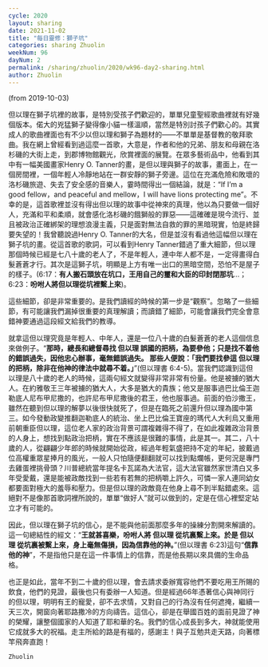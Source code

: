 ```yaml
---
cycle: 2020
layout: sharing
date: 2021-11-02
title: "每日靈修：獅子坑"
categories: sharing Zhuolin
weekNum: 96
dayNum: 2
permalink: /sharing/zhuolin/2020/wk96-day2-sharing.html
author: Zhuolin
---
```

(from 2019-10-03)

但以理在獅子坑裡的故事，是特別受孩子們歡迎的，單單兒童聖經歌曲裡就有好幾個版本。偌大的兇猛獅子變得像小貓一樣溫順，當然是特別討孩子們歡心的。其實成人的歌曲裡面也有不少以但以理和獅子為題材的——不單單是基督教的敬拜歌曲。我在網上曾經看到過這麼一首歌，大意是，作者和他的兄弟、朋友和母親在洛杉磯的大街上走，到郡博物館觀光，欣賞裡面的展覽。在眾多藝術品中，他看到其中有一幅美國畫家Henry O. Tanner的畫，是但以理與獅子的故事，畫面上，在一個房間裡，一個年輕人冷靜地站在一群安靜的獅子旁邊。這位在充滿危險和敗壞的洛杉磯旅遊、失去了安全感的音樂人，霎時間得出一個結論，就是：“If I’m a good fellow，and peaceful and mellow，I will have lions protecting me”。不幸的是，這首歌裡並沒有得出但以理的故事中從神來的真理，他以為只要做一個好人，充滿和平和柔順，就會感化洛杉磯的餓獅般的罪惡——這確確是現今流行、並且被政治正確綁架的理想浪漫主義，只是面對無法自救的罪的黑暗現實，怕是終歸要失望的！我曾聽說過Henry O. Tanner的大名，但是並沒有看過他這幅但以理在獅子坑的畫。從這首歌的歌詞，可以看到Henry Tanner錯過了重大細節，但以理那個時候已經是七八十歲的老人了，不是年輕人，連中年人都不是，一定得畫得白髮蒼蒼才行。其次是這獅子坑，明顯是上方有唯一出口的黑暗空間，恐怕不是屋子的樣子。(6:17：**有人搬石頭放在坑口，王用自己的璽和大臣的印封閉那坑**...；6:23：**吩咐人將但以理從坑裡繫上來**)。    

這些細節，卻是非常重要的。是我們讀經的時候的第一步是“觀察”。忽略了一些細節，有可能讓我們漏掉很重要的真理解讀；而讀錯了細節，可能會讓我們完全會意錯神要通過這段經文給我們的教導。    

就拿這但以理究竟是年輕人、中年人，還是一位八十歲的白髮蒼蒼的老人這個信息來做例子。“**那時，總長和總督尋找 但以理 誤國的把柄，為要參他；只是找不着他的錯誤過失，因他忠心辦事，毫無錯誤過失。 那些人便說：「我們要找參這 但以理 的把柄，除非在他神的律法中就尋不着。」**”(但以理書 6:4-5)。當我們認識到這但以理是八十歲的老人的時候，這兩句經文就變得非常非常有份量。他是被擄的猶大人。在約雅敬王三年被擄的猶大人，大多是猶大的貴族；他又是服事過巴比倫王迦勒底人尼布甲尼撒的，也許尼布甲尼撒後的君王，他也服事過。前面的伯沙撒王，雖然在聽到但以理的解夢以後很快就死了，但是在臨死之前還升但以理為國中第三。如今發動政變推翻迦勒底人的統治、坐上巴比倫王寶座的瑪代人大利烏又重用前朝重臣但以理，這位老人家的政治背景可謂複雜得不得了，在如此複雜政治背景的人身上，想找到點政治把柄，實在不應該是很難的事情，此是其一。其二，八十歲的人，從翩翩少年郎的時候就開始從政，經過年輕氣盛把持不定的年紀，披戴過位高權重眾星捧月的風光，一般人只怕隨便翻翻就可以找到點爛帳，更何況是專門去雞蛋裡挑骨頭？川普總統當年提名卡瓦諾為大法官，這大法官雖然家世清白又多年受愛戴，還是能被政敵找到一些若有若無的把柄嚼上許久，可憐一家人連同幼女都要面對極大的羞辱和壓力。但是但以理的政敵竟在他身上尋不到半點錯處來。這絕對不是像那首歌詞裡所說的，單單“做好人”就可以做到的，定是在信心裡堅定站立才有可能的。    

因此，但以理在獅子坑的信心，是不能與他前面那麼多年的操練分割開來解讀的。這一句總結性的經文：“**王就甚喜樂，吩咐人將 但以理 從坑裏繫上來。於是 但以理 從坑裏被繫上來，身上毫無傷損，因為信靠他的神。**”(但以理書 6:23)這句“**信靠他的神**”，不是指他只是在這一件事情上的信靠，而是他長期以來具備的生命品格。    

也正是如此，當年不到二十歲的但以理，會去請求委辦寬容他們不要吃用王所賜的飲食，他們的見證，最後也只有委辦一人知道。但是經過66年憑著信心與神同行的但以理，明明有王的寵愛，卻不去求情，又對自己的行為沒有任何遮掩，繼續一天三次，開窗向著耶路撒冷的方向禱告。這信心，卻是在舉國百姓的面前見證了神的榮耀，讓整個國家的人知道了耶和華的名。我們的信心成長到多大，神就能使用它成就多大的祝福。走主所給的路是有福的，感謝主！與子互勉共走天路，向著標竿飛奔直跑！    

`Zhuolin`    
